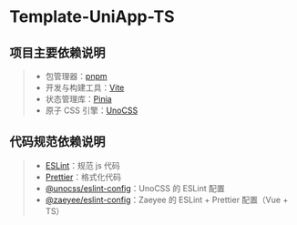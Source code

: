 # Template-UniApp-TS

## 项目主要依赖说明

> - 包管理器：[pnpm](https://pnpm.io/zh/)
> - 开发与构建工具：[Vite](https://cn.vitejs.dev/)
> - 状态管理库：[Pinia](https://pinia.vuejs.org/zh/)
> - 原子 CSS 引擎：[UnoCSS](https://unocss.dev/)

## 代码规范依赖说明

> - [ESLint](https://zh-hans.eslint.org/)：规范 js 代码
> - [Prettier](https://prettier.io/)：格式化代码
> - [@unocss/eslint-config](https://github.com/unocss/unocss/tree/main/packages/eslint-config#readme)：UnoCSS 的 ESLint 配置
> - [@zaeyee/eslint-config](https://github.com/zaeyee/eslint-config)：Zaeyee 的 ESLint + Prettier 配置（Vue + TS）
